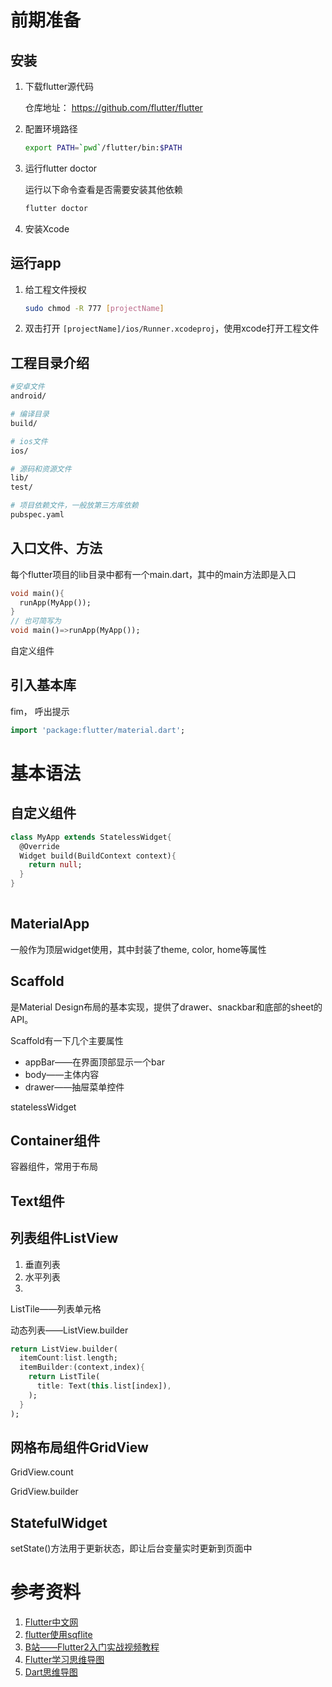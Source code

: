 # 前期准备

## 安装

1. 下载flutter源代码

   仓库地址： https://github.com/flutter/flutter

2. 配置环境路径

   ```bash
   export PATH=`pwd`/flutter/bin:$PATH
   ```

   

3. 运行flutter doctor

   运行以下命令查看是否需要安装其他依赖

   ```bash
   flutter doctor
   ```

4. 安装Xcode



## 运行app

1. 给工程文件授权

   ```bash
   sudo chmod -R 777 [projectName]
   ```

2. 双击打开 `[projectName]/ios/Runner.xcodeproj`，使用xcode打开工程文件



## 工程目录介绍

```bash
#安卓文件
android/

# 编译目录
build/

# ios文件
ios/

# 源码和资源文件
lib/
test/

# 项目依赖文件，一般放第三方库依赖
pubspec.yaml
```



## 入口文件、方法

每个flutter项目的lib目录中都有一个main.dart，其中的main方法即是入口

```dart
void main(){
  runApp(MyApp());
}
// 也可简写为
void main()=>runApp(MyApp());
```



自定义组件

## 引入基本库

fim， 呼出提示

```dart
import 'package:flutter/material.dart';
```



# 基本语法

## 自定义组件

```dart
class MyApp extends StatelessWidget{
  @Override
  Widget build(BuildContext context){
    return null;
  }
}
  
```



## MaterialApp

一般作为顶层widget使用，其中封装了theme, color, home等属性

## Scaffold

是Material Design布局的基本实现，提供了drawer、snackbar和底部的sheet的API。

Scaffold有一下几个主要属性

- appBar——在界面顶部显示一个bar
- body——主体内容
- drawer——抽屉菜单控件



statelessWidget

##  Container组件

容器组件，常用于布局



## Text组件

## 列表组件ListView

1. 垂直列表
2. 水平列表
3. 



ListTile——列表单元格



动态列表——ListView.builder

```dart
return ListView.builder(
  itemCount:list.length;
  itemBuilder:(context,index){
    return ListTile(
      title: Text(this.list[index]),
    );
  }
);
```

## 网格布局组件GridView

GridView.count

GridView.builder



## StatefulWidget

setState()方法用于更新状态，即让后台变量实时更新到页面中



# 参考资料

1.    [Flutter中文网](https://flutterchina.club/) 
1.    [flutter使用sqflite](https://flutter.cn/docs/cookbook/persistence/sqlite) 
1.    [B站——Flutter2入门实战视频教程](https://www.bilibili.com/video/BV1S4411E7LY?p=16) 
1.    [Flutter学习思维导图 ](https://www.cnblogs.com/yangyxd/p/11685964.html) 
1.    [Dart思维导图](https://blog.csdn.net/sun_cui_hua/article/details/109330394) 

